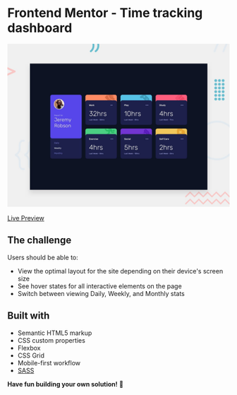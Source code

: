 # Frontend Mentor - Time tracking dashboard

![Design preview for the Time tracking dashboard coding challenge](./design/desktop-preview.jpg)

[Live Preview](https://sparkhand.github.io/frontend-mentor-challenges/time-tracking-dashboard/)

## The challenge

Users should be able to:

- View the optimal layout for the site depending on their device's screen size
- See hover states for all interactive elements on the page
- Switch between viewing Daily, Weekly, and Monthly stats

## Built with

- Semantic HTML5 markup
- CSS custom properties
- Flexbox
- CSS Grid
- Mobile-first workflow
- [SASS](https://sass-lang.com/)

**Have fun building your own solution!** 🚀